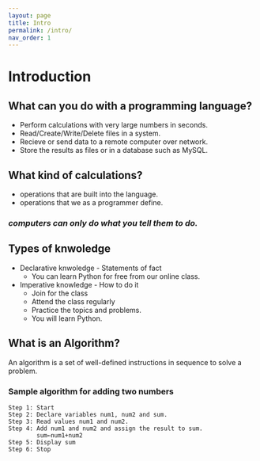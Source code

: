 ```yaml
---
layout: page
title: Intro
permalink: /intro/
nav_order: 1
---
```

# Introduction
## What can you do with a programming language?

* Perform calculations with very large numbers in seconds.
* Read/Create/Write/Delete files in a system.
* Recieve or send data to a remote computer over network.
* Store the results as files or in a database such as MySQL.

## What kind of calculations?
* operations that are built into the language.
* operations that we as a programmer define.

### *computers can only do what you tell them to do.*

## Types of knwoledge
* Declarative knwoledge - Statements of fact
    * You can learn Python for free from our online class.
* Imperative knowledge - How to do it
    * Join for the class
    * Attend the class regularly
    * Practice the topics and problems.
    * You will learn Python.

## What is an Algorithm?
An algorithm is a set of well-defined instructions in sequence to solve a problem.

### Sample algorithm for adding two numbers
```
Step 1: Start
Step 2: Declare variables num1, num2 and sum. 
Step 3: Read values num1 and num2. 
Step 4: Add num1 and num2 and assign the result to sum.
        sum←num1+num2 
Step 5: Display sum 
Step 6: Stop
```